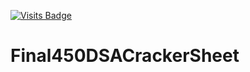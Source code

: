 [![Visits Badge](https://badges.pufler.dev/visits/sahilsarin390/FINAL450-DSA)](https://badges.pufler.dev)
# Final450DSACrackerSheet
